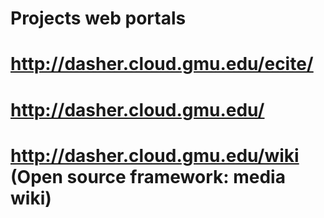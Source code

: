 # Projects web portals
# http://dasher.cloud.gmu.edu/ecite/
# http://dasher.cloud.gmu.edu/
# http://dasher.cloud.gmu.edu/wiki (Open source framework: media wiki)
